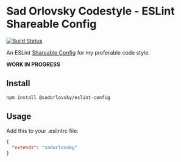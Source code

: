 # Sad Orlovsky Codestyle - ESLint Shareable Config

[![Build Status](https://travis-ci.org/sadorlovsky/codestyle.svg)](https://travis-ci.org/sadorlovsky/codestyle)

An ESLint [Shareable Config](http://eslint.org/docs/developer-guide/shareable-configs) for my preferable code style.

**WORK IN PROGRESS**

## Install

```bash
npm install @sadorlovsky/eslint-config
```

## Usage

Add this to your .eslintrc file:

```json
{
  "extends": "sadorlovsky"
}
```
